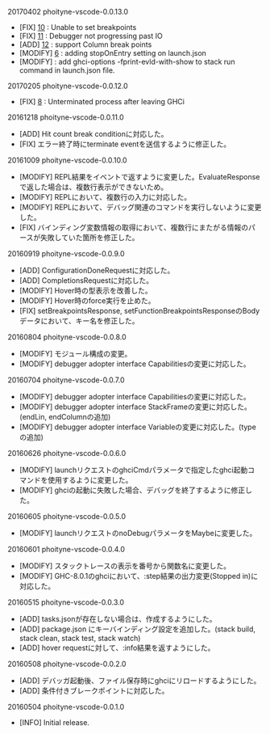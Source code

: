 
20170402 phoityne-vscode-0.0.13.0
  * [FIX] [10](https://github.com/phoityne/phoityne-vscode/issues/10) : Unable to set breakpoints
  * [FIX] [11](https://github.com/phoityne/phoityne-vscode/issues/11) : Debugger not progressing past IO
  * [ADD] [12](https://github.com/phoityne/phoityne-vscode/issues/12) : support Column break points
  * [MODIFY] [6](https://github.com/phoityne/phoityne-vscode/issues/6) : adding stopOnEntry setting on launch.json 
  * [MODIFY] : add ghci-options -fprint-evld-with-show to stack run command in launch.json file.

20170205 phoityne-vscode-0.0.12.0
  * [FIX] [8](https://github.com/phoityne/phoityne-vscode/issues/8) : Unterminated process after leaving GHCi 


20161218 phoityne-vscode-0.0.11.0
  * [ADD] Hit count break conditionに対応した。
  * [FIX] エラー終了時にterminate eventを送信するように修正した。 


20161009 phoityne-vscode-0.0.10.0
  * [MODIFY] REPL結果をイベントで返すように変更した。EvaluateResponseで返した場合は、複数行表示ができないため。 
  * [MODIFY] REPLにおいて、複数行の入力に対応した。 
  * [MODIFY] REPLにおいて、デバッグ関連のコマンドを実行しないように変更した。 
  * [FIX] バインディング変数情報の取得において、複数行にまたがる情報のパースが失敗していた箇所を修正した。 


20160919 phoityne-vscode-0.0.9.0
  * [ADD] ConfigurationDoneRequestに対応した。
  * [ADD] CompletionsRequestに対応した。
  * [MODIFY] Hover時の型表示を改善した。
  * [MODIFY] Hover時のforce実行を止めた。
  * [FIX] setBreakpointsResponse, setFunctionBreakpointsResponseのBodyデータにおいて、キー名を修正した。


20160804 phoityne-vscode-0.0.8.0
  * [MODIFY] モジュール構成の変更。
  * [MODIFY] debugger adopter interface Capabilitiesの変更に対応した。


20160704 phoityne-vscode-0.0.7.0
  * [MODIFY] debugger adopter interface Capabilitiesの変更に対応した。
  * [MODIFY] debugger adopter interface StackFrameの変更に対応した。(endLin, endColumnの追加)
  * [MODIFY] debugger adopter interface Variableの変更に対応した。(typeの追加)
  

20160626 phoityne-vscode-0.0.6.0

  * [MODIFY] launchリクエストのghciCmdパラメータで指定したghci起動コマンドを使用するように変更した。
  * [MODIFY] ghciの起動に失敗した場合、デバッグを終了するように修正した。


20160605 phoityne-vscode-0.0.5.0

  * [MODIFY] launchリクエストのnoDebugパラメータをMaybeに変更した。


20160601 phoityne-vscode-0.0.4.0

  * [MODIFY] スタックトレースの表示を番号から関数名に変更した。
  * [MODIFY] GHC-8.0.1のghciにおいて、:step結果の出力変更(Stopped in)に対応した。


20160515 phoityne-vscode-0.0.3.0

  * [ADD] tasks.jsonが存在しない場合は、作成するようにした。
  * [ADD] package.json にキーバインディング設定を追加した。(stack build, stack clean, stack test, stack watch)
  * [ADD] hover requestに対して、:info結果を返すようにした。


20160508 phoityne-vscode-0.0.2.0

  * [ADD] デバッガ起動後、ファイル保存時にghciにリロードするようにした。
  * [ADD] 条件付きブレークポイントに対応した。


20160504 phoityne-vscode-0.0.1.0

  * [INFO] Initial release.


